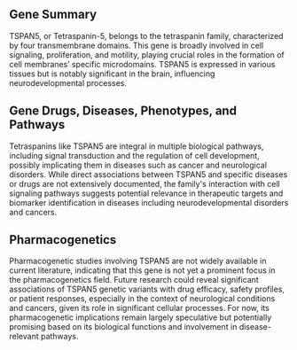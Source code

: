 ## Gene Summary
TSPAN5, or Tetraspanin-5, belongs to the tetraspanin family, characterized by four transmembrane domains. This gene is broadly involved in cell signaling, proliferation, and motility, playing crucial roles in the formation of cell membranes’ specific microdomains. TSPAN5 is expressed in various tissues but is notably significant in the brain, influencing neurodevelopmental processes.

## Gene Drugs, Diseases, Phenotypes, and Pathways
Tetraspanins like TSPAN5 are integral in multiple biological pathways, including signal transduction and the regulation of cell development, possibly implicating them in diseases such as cancer and neurological disorders. While direct associations between TSPAN5 and specific diseases or drugs are not extensively documented, the family's interaction with cell signaling pathways suggests potential relevance in therapeutic targets and biomarker identification in diseases including neurodevelopmental disorders and cancers.

## Pharmacogenetics
Pharmacogenetic studies involving TSPAN5 are not widely available in current literature, indicating that this gene is not yet a prominent focus in the pharmacogenetics field. Future research could reveal significant associations of TSPAN5 genetic variants with drug efficacy, safety profiles, or patient responses, especially in the context of neurological conditions and cancers, given its role in significant cellular processes. For now, its pharmacogenetic implications remain largely speculative but potentially promising based on its biological functions and involvement in disease-relevant pathways.